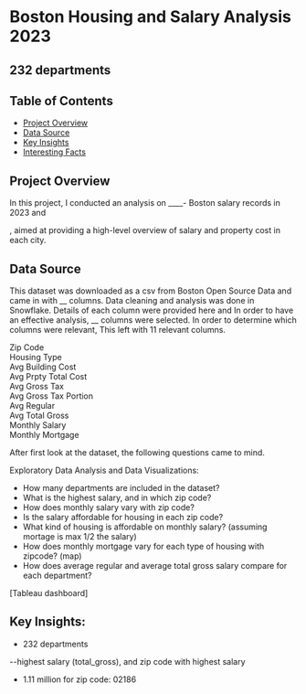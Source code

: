 # Boston Housing and Salary Analysis 2023
## 232 departments

## Table of Contents
- [Project Overview](#projectoverview)
- [Data Source](#datasource)
- [Key Insights](#keyinsights)
- [Interesting Facts](#keyinsights)

## Project Overview

In this project, I conducted an analysis on ____- Boston salary records in 2023 and 

, aimed at providing a high-level overview of salary and property cost in each city.

## Data Source
This dataset was downloaded as a csv from Boston Open Source Data and came in with __ columns.
Data cleaning and analysis was done in Snowflake.
Details of each column were provided here and
In order to have an effective analysis, __ columns were selected.
In order to determine which columns were relevant,
This left with 11 relevant columns. 

Zip Code <br>
Housing Type <br>
Avg Building Cost <br>
Avg Prpty Total Cost <br>
Avg Gross Tax <br>
Avg Gross Tax Portion <br>
Avg Regular <br>
Avg Total Gross <br>
Monthly Salary <br>
Monthly Mortgage <br>


After first look at the dataset, the following questions came to mind.




Exploratory Data Analysis and Data Visualizations:
- How many departments are included in the dataset? <br>
- What is the highest salary, and in which zip code? <br>
- How does monthly salary vary with zip code? <br>
- Is the salary affordable for housing in each zip code? <br>
- What kind of housing is affordable on monthly salary? (assuming mortage is max 1/2 the salary) <br>
- How does monthly mortgage vary for each type of housing with zipcode? (map) <br>
- How does average regular and average total gross salary compare for each department? <br>


[Tableau dashboard]

## Key Insights:

- 232 departments

  
--highest salary (total_gross), and zip code with highest salary
- 1.11 million for zip code: 02186














